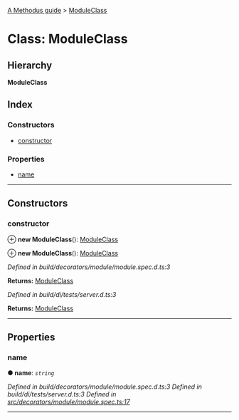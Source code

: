 [A Methodus guide](../README.md) > [ModuleClass](../classes/moduleclass.md)

# Class: ModuleClass

## Hierarchy

**ModuleClass**

## Index

### Constructors

* [constructor](moduleclass.md#constructor)

### Properties

* [name](moduleclass.md#name)

---

## Constructors

<a id="constructor"></a>

###  constructor

⊕ **new ModuleClass**(): [ModuleClass](moduleclass.md)

⊕ **new ModuleClass**(): [ModuleClass](moduleclass.md)

*Defined in build/decorators/module/module.spec.d.ts:3*

**Returns:** [ModuleClass](moduleclass.md)

*Defined in build/di/tests/server.d.ts:3*

**Returns:** [ModuleClass](moduleclass.md)

___

## Properties

<a id="name"></a>

###  name

**● name**: *`string`*

*Defined in build/decorators/module/module.spec.d.ts:3*
*Defined in build/di/tests/server.d.ts:3*
*Defined in [src/decorators/module/module.spec.ts:17](https://github.com/nodulusteam/methodus.dev/blob/c7705c6/src/decorators/module/module.spec.ts#L17)*

___


